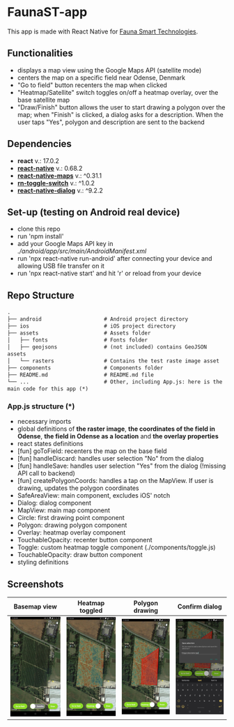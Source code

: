 # FaunaST-app

This app is made with React Native for [Fauna Smart Technologies](https://faunasmarttechnologies.com/).

## Functionalities

- displays a map view using the Google Maps API (satellite mode)
- centers the map on a specific field near Odense, Denmark
- "Go to field" button recenters the map when clicked
- "Heatmap/Satellite" switch toggles on/off a heatmap overlay, over the base satellite map
- "Draw/Finish" button allows the user to start drawing a polygon over the map; when "Finish" is clicked, a dialog asks for a description. When the user taps "Yes", polygon and description are sent to the backend

## Dependencies

- **react** v.: 17.0.2
- [**react-native**](https://reactnative.dev/) v.: 0.68.2
- [**react-native-maps**](https://github.com/react-native-maps/react-native-maps) v.: ^0.31.1
- [**rn-toggle-switch**](https://github.com/prsn/react-native-toggle-switch) v.: ^1.0.2
- [**react-native-dialog**](https://www.npmjs.com/package/react-native-dialog) v.: ^9.2.2

## Set-up (testing on Android real device)

- clone this repo
- run 'npm install'
- add your Google Maps API key in _./android/app/src/main/AndroidManifest.xml_
- run 'npx react-native run-android' after connecting your device and allowing USB file transfer on it
- run 'npx react-native start' and hit 'r' or reload from your device

## Repo Structure

    .
    ├── android                    # Android project directory
    ├── ios                        # iOS project directory
    ├── assets                     # Assets folder
    │   ├── fonts                  # Fonts folder
    │   ├── geojsons               # (not included) contains GeoJSON assets
    │   └── rasters                # Contains the test raste image asset
    ├── components                 # Components folder
    ├── README.md                  # README.md file
    └── ...                        # Other, including App.js: here is the main code for this app (*)

### App.js structure (*)

- necessary imports
- global definitions of **the raster image**, **the coordinates of the field in Odense**, **the field in Odense as a location** and **the overlay properties**
- react states definitions
- [fun] goToField: recenters the map on the base field
- [fun] handleDiscard: handles user selection "No" from the dialog
- [fun] handleSave: handles user selection "Yes" from the dialog (!missing API call to backend)
- [fun] createPolygonCoords: handles a tap on the MapView. If user is drawing, updates the polygon coordinates
- SafeAreaView: main component, excludes iOS' notch
- Dialog: dialog component
- MapView: main map component
- Circle: first drawing point component
- Polygon: drawing polygon component
- Overlay: heatmap overlay component
- TouchableOpacity: recenter button component
- Toggle: custom heatmap toggle component (./components/toggle.js)
- TouchableOpacity: draw button component
- styling definitions

## Screenshots

| Basemap view | Heatmap toggled | Polygon drawing | Confirm dialog |
| --------- | ---------- | --------------- | ------------------ |
| <img src="screenshots/base-map.jpg" alt="BaseMap" width="200" /> | <img src="screenshots/toggled-overlay.jpg" alt="ToggledOverlay" width="200" /> | <img src="screenshots/polygon-drawing.jpg" alt="PolygonDrawing" width="200" /> | <img src="screenshots/polygon-description.jpg" alt="PolygonDescription" width="200" /> | 
